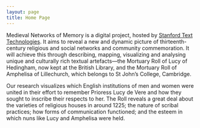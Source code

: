 ```yaml
---
layout: page
title: Home Page
---
```



Medieval Networks of Memory is a digital project, hosted by [Stanford Text Technologies](https://texttechnologies.stanford.edu/). It aims to reveal a new and dynamic picture of thirteenth-century religious and social networks and community commemoration. It will achieve this through describing, mapping, visualizing and analysing unique and culturally rich textual artefacts—the Mortuary Roll of Lucy of Hedingham, now kept at the British Library, and the Mortuary Roll of Amphelisa of Lillechurch, which belongs to St John’s College, Cambridge.

Our research visualizes which English institutions of men and women were united in their effort to remember Prioress Lucy de Vere and how they sought to inscribe their respects to her. The Roll reveals a great deal about the varieties of religious houses in around 1225; the nature of scribal practices; how forms of communication functioned; and the esteem in which nuns like Lucy and Amphelisa were held.


